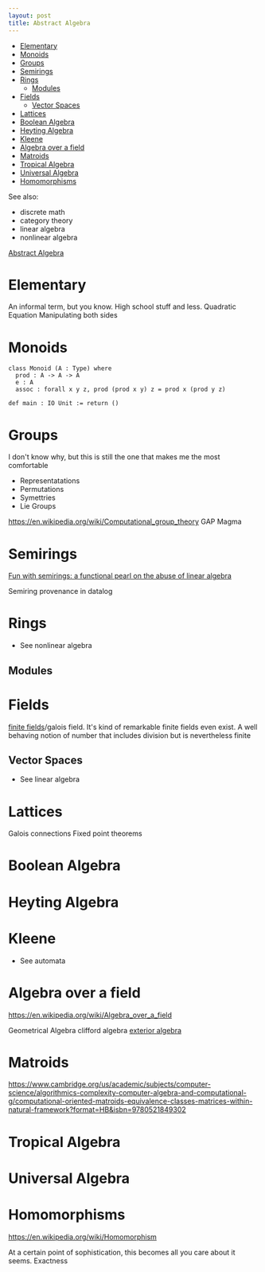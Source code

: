 ```yaml
---
layout: post
title: Abstract Algebra
---
```

- [Elementary](#elementary)
- [Monoids](#monoids)
- [Groups](#groups)
- [Semirings](#semirings)
- [Rings](#rings)
  - [Modules](#modules)
- [Fields](#fields)
  - [Vector Spaces](#vector-spaces)
- [Lattices](#lattices)
- [Boolean Algebra](#boolean-algebra)
- [Heyting Algebra](#heyting-algebra)
- [Kleene](#kleene)
- [Algebra over a field](#algebra-over-a-field)
- [Matroids](#matroids)
- [Tropical Algebra](#tropical-algebra)
- [Universal Algebra](#universal-algebra)
- [Homomorphisms](#homomorphisms)

See also:

- discrete math
- category theory
- linear algebra
- nonlinear algebra

[Abstract Algebra](https://en.wikipedia.org/wiki/Abstract_algebra)

# Elementary

An informal term, but you know. High school stuff and less.
Quadratic Equation
Manipulating both sides

# Monoids

```lean
class Monoid (A : Type) where
  prod : A -> A -> A
  e : A
  assoc : forall x y z, prod (prod x y) z = prod x (prod y z)
  
def main : IO Unit := return ()
```

# Groups

I don't know why, but this is still the one that makes me the most comfortable

- Representatations
- Permutations
- Symettries
- Lie Groups

<https://en.wikipedia.org/wiki/Computational_group_theory>
GAP Magma

# Semirings

[Fun with semirings: a functional pearl on the abuse of linear algebra](https://dl.acm.org/doi/abs/10.1145/2544174.2500613)

Semiring provenance in datalog

# Rings

- See nonlinear algebra

## Modules

# Fields

[finite fields](https://en.wikipedia.org/wiki/Finite_field)/galois field. It's kind of remarkable finite fields even exist. A well behaving notion of number that includes division but is nevertheless finite

## Vector Spaces

- See linear algebra

# Lattices

Galois connections
Fixed point theorems

# Boolean Algebra

# Heyting Algebra

# Kleene

- See automata

# Algebra over a field

<https://en.wikipedia.org/wiki/Algebra_over_a_field>

Geometrical Algebra
clifford algebra
[exterior algebra](https://en.wikipedia.org/wiki/Exterior_algebra)

# Matroids

<https://www.cambridge.org/us/academic/subjects/computer-science/algorithmics-complexity-computer-algebra-and-computational-g/computational-oriented-matroids-equivalence-classes-matrices-within-natural-framework?format=HB&isbn=9780521849302>

# Tropical Algebra

# Universal Algebra

# Homomorphisms

<https://en.wikipedia.org/wiki/Homomorphism>

At a certain point of sophistication, this becomes all you care about it seems.
Exactness

